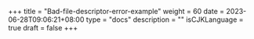 +++
title = "Bad-file-descriptor-error-example"
weight = 60
date = 2023-06-28T09:06:21+08:00
type = "docs"
description = ""
isCJKLanguage = true
draft = false
+++